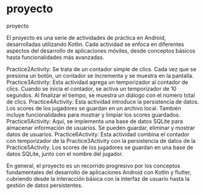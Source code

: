 # proyecto
proyecto

El proyecto es una serie de actividades de práctica en Android, desarrolladas utilizando Kotlin. Cada actividad se enfoca en diferentes aspectos del desarrollo de aplicaciones móviles, desde conceptos básicos hasta funcionalidades más avanzadas.

Practice2Activity:
Se trata de un contador simple de clics. Cada vez que se presiona un botón, un contador se incrementa y se muestra en la pantalla.
Practice3Activity:
Esta actividad agrega un temporizador al contador de clics. Cuando se inicia el contador, se activa un temporizador de 10 segundos. Al finalizar el tiempo, se muestra un diálogo con el número total de clics.
Practice4Activity:
Esta actividad introduce la persistencia de datos. Los scores de los jugadores se guardan en un archivo local. También incluye funcionalidades para mostrar y limpiar los scores guardados.
Practice5Activity:
Aquí, se implementa una base de datos SQLite para almacenar información de usuarios. Se pueden guardar, eliminar y mostrar datos de usuarios.
Practice6Activity:
Esta actividad combina el contador con temporizador de la Practice3Activity con la persistencia de datos de la Practice5Activity. Los scores de los jugadores se guardan en una base de datos SQLite, junto con el nombre del jugador.

En general, el proyecto es un recorrido progresivo por los conceptos fundamentales del desarrollo de aplicaciones Android con Kotlin y flutter, cubriendo desde la interacción básica con la interfaz de usuario hasta la gestión de datos persistentes.
